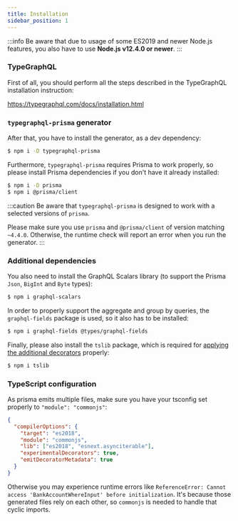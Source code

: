 ```yaml
---
title: Installation
sidebar_position: 1
---
```


:::info
Be aware that due to usage of some ES2019 and newer Node.js features, you also have to use **Node.js v12.4.0 or newer**.
:::

### TypeGraphQL

First of all, you should perform all the steps described in the TypeGraphQL installation instruction:

https://typegraphql.com/docs/installation.html

### `typegraphql-prisma` generator

After that, you have to install the generator, as a dev dependency:

```sh
$ npm i -D typegraphql-prisma
```

Furthermore, `typegraphql-prisma` requires Prisma to work properly, so please install Prisma dependencies if you don't have it already installed:

```sh
$ npm i -D prisma
$ npm i @prisma/client
```

:::caution
Be aware that `typegraphql-prisma` is designed to work with a selected versions of `prisma`.

Please make sure you use `prisma` and `@prisma/client` of version matching `~4.4.0`.
Otherwise, the runtime check will report an error when you run the generator.
:::

### Additional dependencies

You also need to install the GraphQL Scalars library (to support the Prisma `Json`, `BigInt` and `Byte` types):

```sh
$ npm i graphql-scalars
```

In order to properly support the aggregate and group by queries, the `graphql-fields` package is used, so it also has to be installed:

```sh
$ npm i graphql-fields @types/graphql-fields
```

Finally, please also install the `tslib` package, which is required for [applying the additional decorators](../advanced/additional-decorators.md) properly:

```sh
$ npm i tslib
```

### TypeScript configuration

As prisma emits multiple files, make sure you have your tsconfig set properly to `"module": "commonjs"`:

```json {4}
{
  "compilerOptions": {
    "target": "es2018",
    "module": "commonjs",
    "lib": ["es2018", "esnext.asynciterable"],
    "experimentalDecorators": true,
    "emitDecoratorMetadata": true
  }
}
```

Otherwise you may experience runtime errors like `ReferenceError: Cannot access 'BankAccountWhereInput' before initialization`.
It's because those generated files rely on each other, so `commonjs` is needed to handle that cyclic imports.
